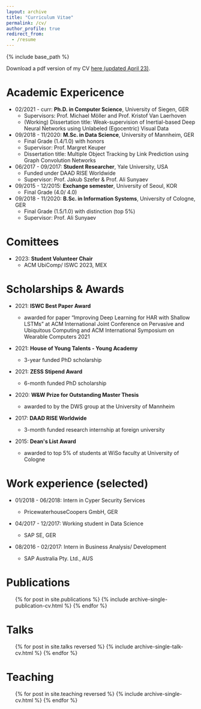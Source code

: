 ```yaml
---
layout: archive
title: "Curriculum Vitae"
permalink: /cv/
author_profile: true
redirect_from:
  - /resume
---
```


{% include base_path %}

Download a pdf version of my CV [here (updated April 23)](https://mariusbock.github.io/files/mariusbock_cv_112023.pdf).


Academic Expericence
======
* 02/2021 - curr: **Ph.D. in Computer Science**, University of Siegen, GER
  * Supervisors: Prof. Michael Möller and Prof. Kristof Van Laerhoven
  * (Working) Dissertation title: Weak-supervision of Inertial-based Deep Neural Networks using Unlabeled (Egocentric) Visual Data
* 09/2018 - 11/2020: **M.Sc. in Data Science**, University of Mannheim, GER
  * Final Grade (1.4/1.0) with honors
  * Supervisor: Prof. Margret Keuper
  * Dissertation title: Multiple Object Tracking by Link Prediction using Graph Convolution Networks
* 06/2017 - 09/2017: **Student Researcher**, Yale University, USA
  * Funded under DAAD RISE Worldwide
  * Supervisor: Prof. Jakub Szefer & Prof. Ali Sunyaev
* 09/2015 - 12/2015:	**Exchange semester**, University of Seoul, KOR
  * Final Grade (4.0/ 4.0)
* 09/2018 - 11/2020: **B.Sc. in Information Systems**, University of Cologne, GER
  * Final Grade (1.5/1.0) with distinction (top 5%)
  * Supervisor: Prof. Ali Sunyaev

Comittees
======
* 2023: **Student Volunteer Chair**
  * ACM UbiComp/ ISWC 2023, MEX

Scholarships & Awards
======
* 2021: **ISWC Best Paper Award**
  * awarded for paper “Improving Deep Learning for HAR with Shallow LSTMs” at
ACM International Joint Conference on Pervasive and Ubiquitous Computing and ACM International Symposium on Wearable Computers 2021

* 2021: **House of Young Talents - Young Academy**
  * 3-year funded PhD scholarship

* 2021: **ZESS Stipend Award**
  * 6-month funded PhD scholarship

* 2020: **W&W Prize for Outstanding Master Thesis**
  * awarded to by the DWS group at the University of Mannheim

* 2017: **DAAD RISE Worldwide**
  * 3-month funded research internship at foreign university

* 2015: **Dean's List Award**
  * awarded to top 5% of students at WiSo faculty at University of Cologne

Work experience (selected)
======
* 01/2018 - 06/2018: Intern in Cyper Security Services
  * PricewaterhouseCoopers GmbH, GER
  
* 04/2017 - 12/2017: Working student in Data Science
  * SAP SE, GER

* 08/2016 - 02/2017: Intern in Business Analysis/ Development
  * SAP Australia Pty. Ltd., AUS

Publications
======
  <ul>{% for post in site.publications %}
    {% include archive-single-publication-cv.html %}
  {% endfor %}</ul>

Talks
======
  <ul>{% for post in site.talks reversed %}
    {% include archive-single-talk-cv.html %}
  {% endfor %}</ul>

Teaching
======
  <ul>{% for post in site.teaching reversed %}
    {% include archive-single-cv.html %}
  {% endfor %}</ul>
